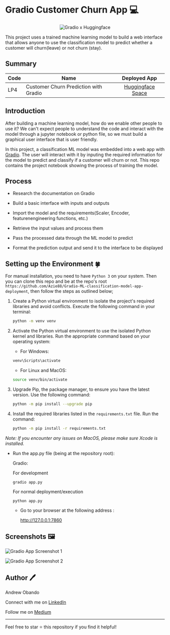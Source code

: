 # Gradio Customer Churn App 💻
<p align="center">
  <img src="https://github.com/Azie88/Gradio-ML-classification-model-app-deployment/assets/101363399/9c5915fd-9ed8-41be-b725-50a8bc0e2548" alt="Gradio x Huggingface">
</p>

This project uses a trained machine learning model to build a web interface that allows anyone to use the classification model to predict whether a customer will churn(leave) or not churn (stay).

## Summary

| Code      | Name        | Deployed App |
|-----------|-------------|:-------------:|
| LP4 | Customer Churn Prediction with Gradio |  [Huggingface Space](https://huggingface.co/spaces/Azie88/Customer-Churn-Classification) |

## Introduction

After building a machine learning model, how do we enable other people to use it? We can't expect people to understand the code and interact with the model through a jupyter notebook or python file, so we must build a graphical user interface that is user friendly.

In this project, a classification ML model was embedded into a web app with [Gradio](https://gradio.app/). The user will interact with it by inputing the required information for the model to predict and classify if a customer will churn or not. This repo contains the project notebook showing the process of training the model.

## Process

- Research the documentation on Gradio

- Build a basic interface with inputs and outputs

- Import the model and the requirements(Scaler, Encoder, featurenengineering functions, etc.)

- Retrieve the input values and process them

- Pass the processed data through the ML model to predict

- Format the prediction output and send it to the interface to be displayed

## Setting up the Environment 🍀

For manual installation, you need to have `Python 3` on your system. Then you can clone this repo and be at the repo's root `https://github.com/Azie88/Gradio-ML-classification-model-app-deployment`, then follow the steps as outlined below;

1. Create a Python virtual environment to isolate the project's required libraries and avoid conflicts. Execute the following command in your terminal:

    ```bash
    python -m venv venv
    ```
 
2. Activate the Python virtual environment to use the isolated Python kernel and libraries. Run the appropriate command based on your operating system:

    - For Windows:

    ```bash
    venv\Scripts\activate
    ```
    - For Linux and MacOS:

    ```bash
    source venv/bin/activate
    ```

3. Upgrade Pip, the package manager, to ensure you have the latest version. Use the following command:

    ```bash
    python -m pip install --upgrade pip
    ```

4. Install the required libraries listed in the `requirements.txt` file. Run the command:

    ```bash
    python -m pip install -r requirements.txt
    ```

*Note: If you encounter any issues on MacOS, please make sure Xcode is installed.*

- Run the app.py file (being at the repository root):

  Gradio: 
  
    For development

      gradio app.py
    
    For normal deployment/execution

      python app.py  

  - Go to your browser at the following address :
        
      http://127.0.0.1:7860

## Screenshots 🖼️

![Gradio App Screenshot 1](https://github.com/Azie88/Gradio-ML-classification-model-app-deployment/assets/101363399/a07deca0-3cc9-411c-868f-7fc5245bea3c)

![Gradio App Screenshot 2](https://github.com/Azie88/Gradio-ML-classification-model-app-deployment/assets/101363399/1506b677-b446-4a31-90a4-cb0b2d3e2017)


## Author 🖊️

Andrew Obando

Connect with me on [LinkedIn](https://www.linkedin.com/in/andrewobando/)

Follow me on [Medium](https://medium.com/@obandoandrew8)

---

Feel free to star ⭐ this repository if you find it helpful!
